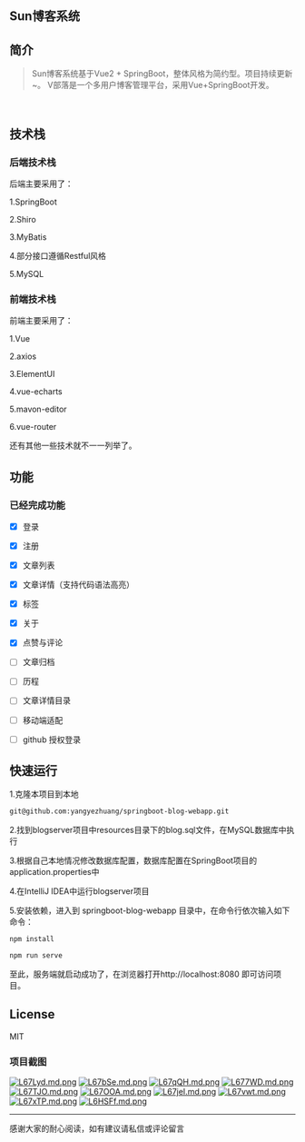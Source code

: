 ## Sun博客系统

## 简介

> Sun博客系统基于Vue2 + SpringBoot，整体风格为简约型。项目持续更新~。
V部落是一个多用户博客管理平台，采用Vue+SpringBoot开发。


<br>

## 技术栈

### 后端技术栈
后端主要采用了：

1.SpringBoot

2.Shiro

3.MyBatis

4.部分接口遵循Restful风格

5.MySQL

### 前端技术栈
前端主要采用了：

1.Vue

2.axios

3.ElementUI

4.vue-echarts

5.mavon-editor

6.vue-router

还有其他一些技术就不一一列举了。

## 功能

### 已经完成功能

- [x] 登录
- [x] 注册
- [x] 文章列表
- [x] 文章详情（支持代码语法高亮）
- [x] 标签
- [x] 关于
- [x] 点赞与评论
- [ ] 文章归档
- [ ] 历程
- [ ] 文章详情目录
- [ ] 移动端适配
- [ ] github 授权登录


## 快速运行
1.克隆本项目到本地
```bash
git@github.com:yangyezhuang/springboot-blog-webapp.git
```


2.找到blogserver项目中resources目录下的blog.sql文件，在MySQL数据库中执行

3.根据自己本地情况修改数据库配置，数据库配置在SpringBoot项目的application.properties中

4.在IntelliJ IDEA中运行blogserver项目

5.安装依赖，进入到 springboot-blog-webapp 目录中，在命令行依次输入如下命令：
```bash
npm install

npm run serve
```

至此，服务端就启动成功了，在浏览器打开http://localhost:8080 即可访问项目。

## License
MIT

### 项目截图

[![L67Lyd.md.png](https://s1.ax1x.com/2022/04/21/L67Lyd.md.png)](https://imgtu.com/i/L67Lyd)
[![L67bSe.md.png](https://s1.ax1x.com/2022/04/21/L67bSe.md.png)](https://imgtu.com/i/L67bSe)
[![L67qQH.md.png](https://s1.ax1x.com/2022/04/21/L67qQH.md.png)](https://imgtu.com/i/L67qQH)
[![L677WD.md.png](https://s1.ax1x.com/2022/04/21/L677WD.md.png)](https://imgtu.com/i/L677WD)
[![L67TJO.md.png](https://s1.ax1x.com/2022/04/21/L67TJO.md.png)](https://imgtu.com/i/L67TJO)
[![L67OOA.md.png](https://s1.ax1x.com/2022/04/21/L67OOA.md.png)](https://imgtu.com/i/L67OOA)
[![L67jeI.md.png](https://s1.ax1x.com/2022/04/21/L67jeI.md.png)](https://imgtu.com/i/L67jeI)
[![L67vwt.md.png](https://s1.ax1x.com/2022/04/21/L67vwt.md.png)](https://imgtu.com/i/L67vwt)
[![L67xTP.md.png](https://s1.ax1x.com/2022/04/21/L67xTP.md.png)](https://imgtu.com/i/L67xTP)
[![L6HSFf.md.png](https://s1.ax1x.com/2022/04/21/L6HSFf.md.png)](https://imgtu.com/i/L6HSFf)

<hr>
感谢大家的耐心阅读，如有建议请私信或评论留言
